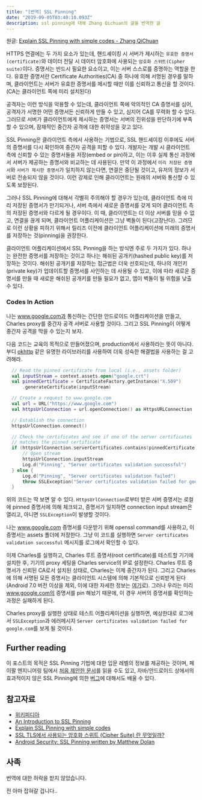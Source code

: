 ```yaml
---
title: "[번역] SSL Pinning"
date: "2019-09-05T03:40:10.093Z"
description: ssl pinning에 대해 Zhang Qichuan의 글을 번역한 글
---
```


원글: [Explain SSL Pinning with simple codes - Zhang QiChuan](https://medium.com/@zhangqichuan/explain-ssl-pinning-with-simple-codes-eaee95b70507)

HTTPS 연결에는 두 가지 요소가 있는데, 핸드셰이킹 시 서버가 제시하는 `유효한 증명서(certificate)`와 데이터 전달 시 데이터 암호화에 사용되는 `암호화 스위트(Cipher suite)`이다. 증명서는 반드시 필요한 요소이고, 이는 서버 스스로를 증명하는 역할을 한다. 유효한 증명서란 Certificate Authorities(CA) 중 하나에 의해 서명된 경우를 말하며, 클라이언트는 서버가 유효한 증명서를 제시할 때만 이를 신뢰하고 통신을 할 것이다. (CA는 클라이언트 쪽에 미리 설치된다)

공격자는 이런 방식을 악용할 수 있는데, 클라이언트 쪽에 악의적인 CA 증명서를 심어, 공격자가 서명한 어떤 증명서든 신뢰하게 만들 수 있고, 심지어 CA를 무력화 할 수 있다. 그러므로 서버가 클라이언트에게 제시하는 증명서는 서버의 진위성을 판단하기에 부족할 수 있으며, 잠재적인 중간자 공격에 대한 취약성을 갖고 있다.

SSL Pinning은 클라이언트 측에서 사용하는 기법으로, SSL 핸드셰이킹 이후에도 서버의 증명서를 다시 확인하여 중간자 공격을 피할 수 있다. 개발자는 개발 시 클라이언트 측에 신뢰할 수 있는 증명서들을 저장(embed or pin)하고, 이는 이후 실제 통신 과정에서 서버가 제공하는 증명서와 비교하는 데 사용된다. 만약 이 과정에서 `미리 저장된 증명서`와 `서버가 제시한 증명서`가 일치하지 않는다면, 연결은 중단될 것이고, 유저의 정보가 서버로 전송되지 않을 것이다. 이런 강제로 인해 클라이언트는 원래의 서버와 통신할 수 있도록 보장된다.

그러나 SSL Pinning에 대해서 각별히 주의해야 할 경우가 있는데, 클라이언트 측에 미리 저장된 증명서가 만기되거나, 서버 측에서 새로운 증명서를 갖게 되어 클라이언트 측의 저장된 증명서와 다르게 될 경우이다. 이 때, 클라이언트는 더 이상 서버를 믿을 수 없고, 연결을 끊게 되며, 클라이언트 어플리케이션은 그냥 벽돌이 된다(고장난다). 그러므로 이런 상황을 피하기 위해서 릴리즈 이전에 클라이언트 어플리케이션에 미래의 증명서를 저장하는 것(pinning)을 권장한다.

클라이언트 어플리케이션에서 SSL Pinning을 하는 방식엔 주로 두 가지가 있다. 하나는 완전한 증명서를 저장하는 것이고 하나는 해쉬된 공개키(hashed public key)를 저장하는 것이다. 해쉬된 공개키를 저장하는 접근법은 더욱 선호되는데, 하나의 개인키(private key)가 업데이트할 증명서를 사인하는 데 사용될 수 있고, 이에 따라 새로운 증명서를 만들 때 새로운 해쉬된 공개키를 만들 필요가 없고, 앱이 벽돌이 될 위험을 낮출 수 있다.

### Codes In Action

나는 www.google.com과 통신하는 간단한 안드로이드 어플리케이션을 만들고, Charles proxy를 중간자 공격 서버로 사용할 것이다. 그리고 SSL Pinning이 어떻게 중간자 공격을 막을 수 있는지 보자.

다음 코드는 교육의 목적으로 만들어졌으며, production에서 사용하라는 뜻이 아니다. 부디 [okhttp](https://square.github.io/okhttp/3.x/okhttp/okhttp3/CertificatePinner.html) 같은 유명한 라이브러리를 사용하여 더욱 성숙한 해결법을 사용하는 걸 고려해라.

```kotlin
  // Read the pinned certificate from local (i.e., assets folder)
  val inputStream = context.assets.open("google.crt")
  val pinnedCertificate = CertificateFactory.getInstance("X.509")
      .generateCertificate(inputStream)

  // Create a request to www.google.com
  val url = URL("https://www.google.com")
  val httpsUrlConnection = url.openConnection() as HttpsURLConnection

  // Establish the connection
  httpsUrlConnection.connect()

  // Check the certificates and see if one of the server certificates 
  // matches the pinned certificate
  if (httpsUrlConnection.serverCertificates.contains(pinnedCertificate)) {
      // Open stream
      httpsUrlConnection.inputStream
      Log.d("Pinning", "Server certificates validation successful")
  } else {
      Log.d("Pinning", "Server certificates validation failed")
      throw SSLException("Server certificates validation failed for google.com")
  }
```

위의 코드는 딱 보면 알 수 있다. `HttpsUrlConnection`로부터 받은 서버 증명서는 로컬에 pinned 증명서에 의해 체크되고, 증명서가 일치하면 connection input stream은 열리고, 아니면 `SSLException`이 발생할 것이다.

나는 www.google.com 증명서를 다운받기 위해 openssl command를 사용하고, 이 증명서는 assets 폴더에 저장한다. 그냥 이 코드를 실행하면 `Server certificates validation successful` 메시지를 로그에서 확인할 수 있다.

이제 Charles를 실행하고, Charles 루트 증명서(root certificate)를 테스트할 기기에 설치한 후, 기기의 proxy 세팅을 Charles service의 IP로 설정한다. Charles 루트 증명서가 신뢰된 CA로서 설치된 상태로, Charles는 이제 중간자가 된다. 그리고 Charles에 의해 서명된 모든 증명서는 클라이언트 시스템에 의해 기본적으로 신뢰받게 된다 (Android 7.0 버전 이상을 제외, 이에 대한 자세한 정보는 [여기](https://developer.android.com/about/versions/nougat/android-7.0.html#default_trusted_ca)로). 그러나 우리는 미리 www.google.com의 증명서를 pin 해놨기 때문에, 이 경우 서버의 증명서를 확인하는 과정은 실패하게 된다.

Charles proxy를 실행한 상태로 테스트 어플리케이션을 실행하면, 예상한대로 로그에서 `SSLException`과 에러메시지 `Server certificates validation failed for google.com`를 보게 될 것이다.

## Further reading

이 포스트의 목적은 SSL Pinning 기법에 대한 입문 레벨의 정보를 제공하는 것이며, 페이팔 엔지니어링 팀에서 [처음 제안한 문서](https://www.paypal-engineering.com/2015/10/14/key-pinning-in-mobile-applications/)를 읽을 수도 있고, 자바/안드로이드 상에서의 효과적이지 않은 SSL Pinning에 의한 [버그](https://www.synopsys.com/blogs/software-security/ineffective-certificate-pinning-implementations/)에 대해서도 배울 수 있다.


## 참고자료

- [위키피디아](https://en.wikipedia.org/wiki/HTTP_Public_Key_Pinning)
- [An Introduction to SSL Pinning](https://www.thesslstore.com/blog/an-introduction-to-pinning/)
- [Explain SSL Pinning with simple codes](https://medium.com/@zhangqichuan/explain-ssl-pinning-with-simple-codes-eaee95b70507)
- [SSL TLS에서 사용되는 암호화 스위트 (Cipher Suite) 란 무엇일까?](https://rsec.kr/?p=455)
- [Android Security: SSL Pinning written by Matthew Dolan](https://medium.com/@appmattus/android-security-ssl-pinning-1db8acb6621e)

## 사족

번역에 대한 허락을 받지 않았습니다.

전 아마 잡혀갈 겁니다..